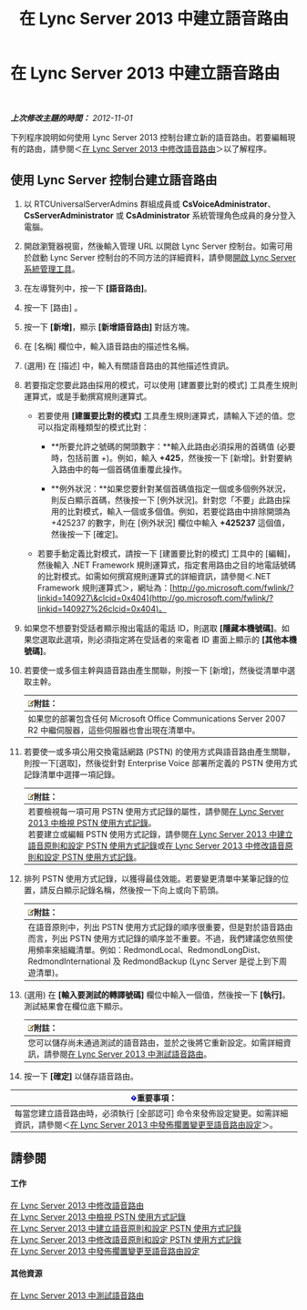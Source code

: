﻿---
title: 在 Lync Server 2013 中建立語音路由
TOCTitle: 在 Lync Server 2013 中建立語音路由
ms:assetid: d189057d-cc9d-4622-9d10-f5385d703faf
ms:mtpsurl: https://technet.microsoft.com/zh-tw/library/Gg398898(v=OCS.15)
ms:contentKeyID: 49292391
ms.date: 08/10/2015
mtps_version: v=OCS.15
ms.translationtype: HT
---

# 在 Lync Server 2013 中建立語音路由

 

_**上次修改主題的時間：** 2012-11-01_

下列程序說明如何使用 Lync Server 2013 控制台建立新的語音路由。若要編輯現有的路由，請參閱＜[在 Lync Server 2013 中修改語音路由](lync-server-2013-modify-a-voice-route.md)＞以了解程序。

## 使用 Lync Server 控制台建立語音路由

1.  以 RTCUniversalServerAdmins 群組成員或 **CsVoiceAdministrator**、**CsServerAdministrator** 或 **CsAdministrator** 系統管理角色成員的身分登入電腦。

2.  開啟瀏覽器視窗，然後輸入管理 URL 以開啟 Lync Server 控制台。如需可用於啟動 Lync Server 控制台的不同方法的詳細資料，請參閱[開啟 Lync Server 系統管理工具](lync-server-2013-open-lync-server-administrative-tools.md)。

3.  在左導覽列中，按一下 **\[語音路由\]**。

4.  按一下 \[路由\] 。

5.  按一下 **\[新增\]**，顯示 **\[新增語音路由\]** 對話方塊。

6.  在 \[名稱\] 欄位中，輸入語音路由的描述性名稱。

7.  (選用) 在 \[描述\] 中，輸入有關語音路由的其他描述性資訊。

8.  若要指定您要此路由採用的模式，可以使用 \[建置要比對的模式\] 工具產生規則運算式，或是手動撰寫規則運算式。
    
      - 若要使用 **\[建置要比對的模式\]** 工具產生規則運算式，請輸入下述的值。您可以指定兩種類型的模式比對：
        
          - **所要允許之號碼的開頭數字：**輸入此路由必須採用的首碼值 (必要時，包括前置 +)。例如，輸入 **+425**，然後按一下 \[新增\]。針對要納入路由中的每一個首碼值重覆此操作。
        
          - **例外狀況：**如果您要針對某個首碼值指定一個或多個例外狀況，則反白顯示首碼，然後按一下 \[例外狀況\]。針對您「不要」此路由採用的比對模式，輸入一個或多個值。例如，若要從路由中排除開頭為 +425237 的數字，則在 \[例外狀況\] 欄位中輸入 **+425237** 這個值，然後按一下 \[確定\]。
    
      - 若要手動定義比對模式，請按一下 \[建置要比對的模式\] 工具中的 \[編輯\]，然後輸入 .NET Framework 規則運算式，指定套用路由之目的地電話號碼的比對模式。如需如何撰寫規則運算式的詳細資訊，請參閱＜.NET Framework 規則運算式＞，網址為：[http://go.microsoft.com/fwlink/?linkid=140927\&clcid=0x404](http://go.microsoft.com/fwlink/?linkid=140927%26clcid=0x404)。

9.  如果您不想要對受話者顯示撥出電話的電話 ID，則選取 **\[隱藏本機號碼\]**。如果您選取此選項，則必須指定將在受話者的來電者 ID 畫面上顯示的 **\[其他本機號碼\]**。

10. 若要使一或多個主幹與語音路由產生關聯，則按一下 \[新增\]，然後從清單中選取主幹。
    
    <table>
    <thead>
    <tr class="header">
    <th><img src="images/Gg398811.note(OCS.15).gif" title="note" alt="note" />附註：</th>
    </tr>
    </thead>
    <tbody>
    <tr class="odd">
    <td>如果您的部署包含任何 Microsoft Office Communications Server 2007 R2 中繼伺服器，這些伺服器也會出現在清單中。</td>
    </tr>
    </tbody>
    </table>


11. 若要使一或多項公用交換電話網路 (PSTN) 的使用方式與語音路由產生關聯，則按一下\[選取\]，然後從針對 Enterprise Voice 部署所定義的 PSTN 使用方式記錄清單中選擇一項記錄。
    
    <table>
    <thead>
    <tr class="header">
    <th><img src="images/Gg398811.note(OCS.15).gif" title="note" alt="note" />附註：</th>
    </tr>
    </thead>
    <tbody>
    <tr class="odd">
    <td>若要檢視每一項可用 PSTN 使用方式記錄的屬性，請參閱<a href="lync-server-2013-view-pstn-usage-records.md">在 Lync Server 2013 中檢視 PSTN 使用方式記錄</a>。<br />
    若要建立或編輯 PSTN 使用方式記錄，請參閱<a href="lync-server-2013-create-a-voice-policy-and-configure-pstn-usage-records.md">在 Lync Server 2013 中建立語音原則和設定 PSTN 使用方式記錄</a>或<a href="lync-server-2013-modify-a-voice-policy-and-configure-pstn-usage-records.md">在 Lync Server 2013 中修改語音原則和設定 PSTN 使用方式記錄</a>。</td>
    </tr>
    </tbody>
    </table>


12. 排列 PSTN 使用方式記錄，以獲得最佳效能。若要變更清單中某筆記錄的位置，請反白顯示記錄名稱，然後按一下向上或向下箭頭。
    
    <table>
    <thead>
    <tr class="header">
    <th><img src="images/Gg398811.note(OCS.15).gif" title="note" alt="note" />附註：</th>
    </tr>
    </thead>
    <tbody>
    <tr class="odd">
    <td>在語音原則中，列出 PSTN 使用方式記錄的順序很重要，但是對於語音路由而言，列出 PSTN 使用方式記錄的順序並不重要。不過，我們建議您依照使用頻率來組織清單。例如：RedmondLocal、RedmondLongDist、RedmondInternational 及 RedmondBackup (Lync Server 是從上到下周遊清單)。</td>
    </tr>
    </tbody>
    </table>


13. (選用) 在 **\[輸入要測試的轉譯號碼\]** 欄位中輸入一個值，然後按一下 **\[執行\]**。測試結果會在欄位底下顯示。
    
    <table>
    <thead>
    <tr class="header">
    <th><img src="images/Gg398811.note(OCS.15).gif" title="note" alt="note" />附註：</th>
    </tr>
    </thead>
    <tbody>
    <tr class="odd">
    <td>您可以儲存尚未通過測試的語音路由，並於之後將它重新設定。如需詳細資訊，請參閱<a href="lync-server-2013-test-voice-routing.md">在 Lync Server 2013 中測試語音路由</a>。</td>
    </tr>
    </tbody>
    </table>


14. 按一下 **\[確定\]** 以儲存語音路由。

<table>
<thead>
<tr class="header">
<th><img src="images/Gg412908.important(OCS.15).gif" title="important" alt="important" />重要事項：</th>
</tr>
</thead>
<tbody>
<tr class="odd">
<td>每當您建立語音路由時，必須執行 [全部認可] 命令來發佈設定變更。如需詳細資訊，請參閱＜<a href="lync-server-2013-publish-pending-changes-to-the-voice-routing-configuration.md">在 Lync Server 2013 中發佈擱置變更至語音路由設定</a>＞。</td>
</tr>
</tbody>
</table>


## 請參閱

#### 工作

[在 Lync Server 2013 中修改語音路由](lync-server-2013-modify-a-voice-route.md)  
[在 Lync Server 2013 中檢視 PSTN 使用方式記錄](lync-server-2013-view-pstn-usage-records.md)  
[在 Lync Server 2013 中建立語音原則和設定 PSTN 使用方式記錄](lync-server-2013-create-a-voice-policy-and-configure-pstn-usage-records.md)  
[在 Lync Server 2013 中修改語音原則和設定 PSTN 使用方式記錄](lync-server-2013-modify-a-voice-policy-and-configure-pstn-usage-records.md)  
[在 Lync Server 2013 中發佈擱置變更至語音路由設定](lync-server-2013-publish-pending-changes-to-the-voice-routing-configuration.md)  

#### 其他資源

[在 Lync Server 2013 中測試語音路由](lync-server-2013-test-voice-routing.md)

